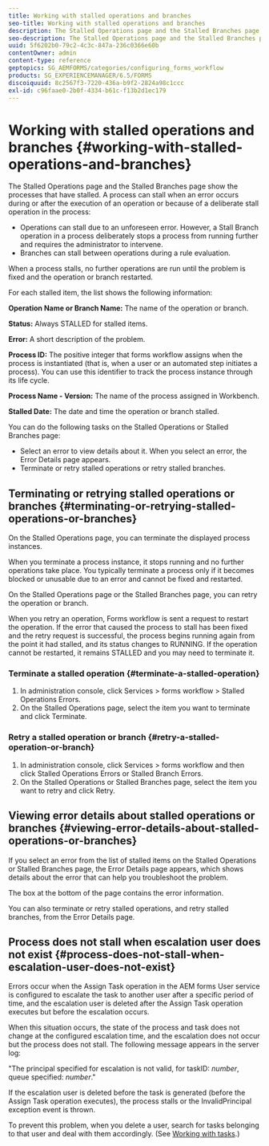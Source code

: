 ```yaml
---
title: Working with stalled operations and branches
seo-title: Working with stalled operations and branches
description: The Stalled Operations page and the Stalled Branches page show the processes that have stalled.
seo-description: The Stalled Operations page and the Stalled Branches page show the processes that have stalled.
uuid: 5f6202b0-79c2-4c3c-847a-236c0366e60b
contentOwner: admin
content-type: reference
geptopics: SG_AEMFORMS/categories/configuring_forms_workflow
products: SG_EXPERIENCEMANAGER/6.5/FORMS
discoiquuid: 8c2567f3-7220-436a-b9f2-2824a98c1ccc
exl-id: c96faae0-2b0f-4334-b61c-f13b2d1ec179
---
```

# Working with stalled operations and branches {#working-with-stalled-operations-and-branches}

The Stalled Operations page and the Stalled Branches page show the processes that have stalled. A process can stall when an error occurs during or after the execution of an operation or because of a deliberate stall operation in the process:

* Operations can stall due to an unforeseen error. However, a Stall Branch operation in a process deliberately stops a process from running further and requires the administrator to intervene.
* Branches can stall between operations during a rule evaluation.

When a process stalls, no further operations are run until the problem is fixed and the operation or branch restarted.

For each stalled item, the list shows the following information:

**Operation Name or Branch Name:** The name of the operation or branch.

**Status:** Always STALLED for stalled items.

**Error:** A short description of the problem.

**Process ID:** The positive integer that forms workflow assigns when the process is instantiated (that is, when a user or an automated step initiates a process). You can use this identifier to track the process instance through its life cycle.

**Process Name - Version:** The name of the process assigned in Workbench.

**Stalled Date:** The date and time the operation or branch stalled.

You can do the following tasks on the Stalled Operations or Stalled Branches page:

* Select an error to view details about it. When you select an error, the Error Details page appears.
* Terminate or retry stalled operations or retry stalled branches.

## Terminating or retrying stalled operations or branches {#terminating-or-retrying-stalled-operations-or-branches}

On the Stalled Operations page, you can terminate the displayed process instances.

When you terminate a process instance, it stops running and no further operations take place. You typically terminate a process only if it becomes blocked or unusable due to an error and cannot be fixed and restarted.

On the Stalled Operations page or the Stalled Branches page, you can retry the operation or branch.

When you retry an operation, Forms workflow is sent a request to restart the operation. If the error that caused the process to stall has been fixed and the retry request is successful, the process begins running again from the point it had stalled, and its status changes to RUNNING. If the operation cannot be restarted, it remains STALLED and you may need to terminate it.

### Terminate a stalled operation {#terminate-a-stalled-operation}

1. In administration console, click Services &gt; forms workflow &gt; Stalled Operations Errors.
1. On the Stalled Operations page, select the item you want to terminate and click Terminate.

### Retry a stalled operation or branch {#retry-a-stalled-operation-or-branch}

1. In administration console, click Services &gt; forms workflow and then click Stalled Operations Errors or Stalled Branch Errors.
1. On the Stalled Operations or Stalled Branches page, select the item you want to retry and click Retry.

## Viewing error details about stalled operations or branches {#viewing-error-details-about-stalled-operations-or-branches}

If you select an error from the list of stalled items on the Stalled Operations or Stalled Branches page, the Error Details page appears, which shows details about the error that can help you troubleshoot the problem.

The box at the bottom of the page contains the error information.

You can also terminate or retry stalled operations, and retry stalled branches, from the Error Details page.

## Process does not stall when escalation user does not exist {#process-does-not-stall-when-escalation-user-does-not-exist}

Errors occur when the Assign Task operation in the AEM forms User service is configured to escalate the task to another user after a specific period of time, and the escalation user is deleted after the Assign Task operation executes but before the escalation occurs.

When this situation occurs, the state of the process and task does not change at the configured escalation time, and the escalation does not occur but the process does not stall. The following message appears in the server log:

"The principal specified for escalation is not valid, for taskID: *number*, queue specified: *number*."

If the escalation user is deleted before the task is generated (before the Assign Task operation executes), the process stalls or the InvalidPrincipal exception event is thrown.

To prevent this problem, when you delete a user, search for tasks belonging to that user and deal with them accordingly. (See [Working with tasks](/help/forms/using/admin-help/tasks.md#working-with-tasks).)
